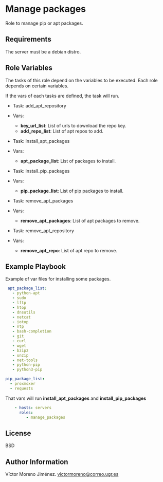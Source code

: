 Manage packages
=========

Role to manage pip or apt packages.

Requirements
------------

The server must be a debian distro.

Role Variables
--------------

The tasks of this role depend on the variables to be executed. Each role depends on certain variables.

If the vars of each tasks are defined, the task will run.

- Task: add_apt_repository
- Vars:
    - **key_url_list**: List of urls to download the repo key.
    - **add_repo_list**: List of apt repos to add.

- Task: install_apt_packages
- Vars:
    - **apt_package_list**: List of packages to install.

- Task: install_pip_packages
- Vars:
    - **pip_package_list**: List of pip packages to install.

- Task: remove_apt_packages
- Vars:
    - **remove_apt_packages**: List of apt packages to remove.
  
- Task: remove_apt_repository
- Vars:
    - **remove_apt_repo**: List of apt repo to remove.


Example Playbook
----------------

Example of var files for installing some packages.
```yml
 apt_package_list:
   - python-apt
   - sudo
   - lftp
   - htop
   - dnsutils
   - netcat
   - iotop
   - ntp
   - bash-completion
   - git
   - curl
   - wget
   - bzip2
   - unzip
   - net-tools
   - python-pip
   - python3-pip

pip_package_list:
  - proxmoxer
  - requests

```

That vars will run **install_apt_packages** and **install_pip_packages**

```yml
    - hosts: servers
      roles:
         - manage_packages
```

License
-------

BSD

Author Information
------------------

Víctor Moreno Jiménez. victormoreno@correo.ugr.es
